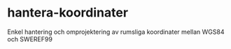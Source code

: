 # hantera-koordinater
Enkel hantering och omprojektering av rumsliga koordinater mellan WGS84 och SWEREF99
